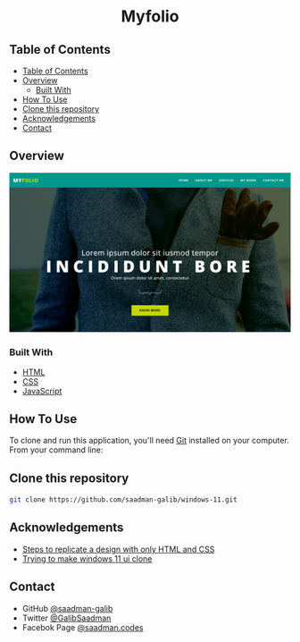 <h1 align="center">Myfolio</h1>

## Table of Contents

- [Table of Contents](#table-of-contents)
- [Overview](#overview)
  - [Built With](#built-with)
- [How To Use](#how-to-use)
- [Clone this repository](#clone-this-repository)
- [Acknowledgements](#acknowledgements)
- [Contact](#contact)

## Overview

![screenshot](./images/README.png)



### Built With

- [HTML](#built-with)
- [CSS](#built-with)
- [JavaScript](#built-with)

## How To Use

To clone and run this application, you'll need [Git](https://git-scm.com) installed on your computer. From your command line:
## Clone this repository
```bash
git clone https://github.com/saadman-galib/windows-11.git
```


## Acknowledgements

- [Steps to replicate a design with only HTML and CSS](#acknowledgements)
- [Trying to make windows 11 ui clone](#acknowledgements)


## Contact

- GitHub [@saadman-galib](https://www.github.com/saadman-galib)
- Twitter [@GalibSaadman](https://www.twitter.com/GalibSaadman)
- Facebok Page [@saadman.codes](https://www.facebook.com/saadman.codes/)
